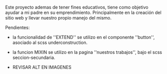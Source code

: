Este proyecto ademas de tener fines educativos, tiene como objetivo ayudar a mi padre en su emprendimiento. Principalmente en la creación del sitio web y llevar nuestro propio manejo del mismo.

Pendientes:

- la funcionalidad de ''EXTEND'' se utilizo en el componente ''button'', asociado al scss underconstruction.

- la funcion MIXIN se utilizo en la pagina ''nuestros trabajos'', bajo el scss seccion-secundaria.

- REVISAR ALT EN IMAGENES